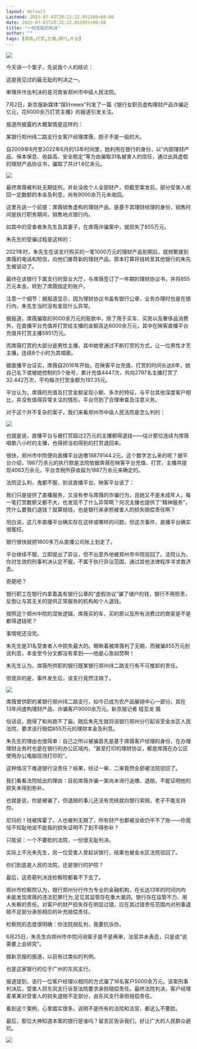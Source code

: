 ```yaml
---
layout: default
Lastmod: 2025-07-03T20:22:22.852166+00:00
date: 2025-07-03T20:22:22.851991+00:00
title: "一份无耻的判决"
author: ""
tags: [席薇,打赏,主播,银行,平台]
---
```


![](https://images.weserv.nl/?url=https%3A//mmbiz.qpic.cn/sz_mmbiz_jpg/wjRqsIcoHdNmGM66y2rzu7uj3bWBfF4MO6GbAGOdda0hK9J5TVOzNN0Vc3Yq8hLHCmzMiaXLzOeZ1A8WiaPqQKMg/640%3Fwx_fmt%3Djpeg)

今天讲一个案子，先说我个人的结论：  

这是我见过的最无耻的判决之一。

审理并作出判决的是河南省郑州市中级人民法院。

7月2日，新京报新媒体“探针news”刊发了一篇《银行女职员虚构理财产品诈骗近亿元，花6000余万打赏主播》的报道引发关注。

报道所披露的大概案情是这样的：

  
某银行郑州纬二路支行女客户经理席薇，胆子不是一般的大。

自2009年6月至2022年6月的13年时间里，她利用在银行的身份，以“内部理财产品、保本保息、收益高、安全稳定”等为由骗取31名被害人的信任，通过出具虚假的理财产品协议书，骗取了共计1.6亿余元。

![](https://images.weserv.nl/?url=https%3A//mmbiz.qpic.cn/sz_mmbiz_jpg/wjRqsIcoHdNmGM66y2rzu7uj3bWBfF4MOrCl8FRWGkbH3LJ0dRqrficKiant370CdNxv36ibiaqvk32vf0YXnz8lvQ/640%3Fwx_fmt%3Djpeg)

最终席薇被判处无期徒刑，并处没收个人全部财产，但截至案发前，部分受害人收回一定数额的本金及利息，尚有9000余万元未收回。

  
这里先说一个前提：席薇销售虚构的理财产品，是基于其理财经理的身份，销售时间是执行职务期间，销售地点银行内。

  
如其中的受害者朱先生及其妻子，在席薇诈骗案中，就损失了855万元。

  
朱先生的受骗过程是这样的：

2021年时，朱先生在该支行购买的一笔1000万元的理财产品到期后，就频繁接到席薇的电话和短信，向他们推荐新的理财产品。原本打算将钱转至其他银行的朱先生被说动了。

最终在该银行下属支行的营业大厅，与席薇签订了一年期的理财协议书，并将855万元本金，转到了席薇指定的账户。

  
注意一个细节：据报道显示，因为理财协议书盖有银行公章，业务办理时也是在银行内，朱先生当时没有发现什么异常。

  
据报道，席薇骗取的9000余万元的赃款中，除了用于买车、买房以及奢侈品消费外，在直播平台充值并打赏给主播的金额高达6000余万元，其中在映客直播平台充值并打赏主播5951万元。

  
而席薇打赏的大部分是男性主播，其中她曾通过不断打赏的方式，让一位男性才艺主播，连续8个小时为其唱歌。

据直播平台证实，席薇自2016年开始，在映客平台充值、打赏的时间长达6年，她自己名下或被她控制的5个账号，累计充值4447次，共向2797名主播打赏了32.442万次，平均每次打赏金额为197.35元。

平台认为，席薇的充值及打赏金额呈现小额、多次的特征，与平台其他深度客户相比，并没有值得异常关注的情形，平台尽到了合理审查及注意义务。

  
对于这个并不复杂的案子，我们来看郑州市中级人民法院是怎么判的：

![](https://images.weserv.nl/?url=https%3A//mmbiz.qpic.cn/sz_mmbiz_jpg/wjRqsIcoHdNmGM66y2rzu7uj3bWBfF4MbbtjXsKXt28aXdmYsu0uECKnT8P3SFbeeN2jjSv6ibhq7ByicovAvpUA/640%3Fwx_fmt%3Djpeg)

也就是说，直播平台与被打赏超过2万元的主播都得退钱——估计那位连续为席薇唱歌八小时的主播，也得把当初得到的打赏退回来。

  
很快，郑州市中院便向直播平台追缴18879144.2元。这个数字怎么来的呢？据平台介绍，1887万余元的执行款是法院依据席薇在映客平台充值、打赏，主播共提现4063万余元，平台含税所获收益为1887万余元来确定的。

  
法院这么判，鬼都不服，别说直播平台。映客平台说了：

我们只是提供了直播服务，又没有参与席薇的诈骗行为，且她又不是未成年人，每一笔打赏数额又都不大，也发现不了什么异常啊？何况主播也提供了“精神服务”，凭什么要我们退钱？就算赔钱，也是银行来承担被害人的损失赔偿责任啊？

坦白说，这几年直播平台确实存在这样或哪样的问题，但这次事件，直播平台确实很冤枉。

银行很快就把1800多万从直播公司账上划走了。

平台继续不服，立即提出了异议，但不出意外地被郑州市中院驳回了。法院认为，你对生效的刑事判决认定不服，不属于执行异议范围，通过其他法律程序寻求救济去。

  
奇葩吧？

银行职工在银行内拿着盖有银行公章的“虚假协议”骗了储户的钱，银行不用担责，反倒让与其无关的提供正常服务的机构和个人退钱。

  
按照这个郑州中院的混账逻辑，席薇买的车、买的房以及所有消费过的商家是不是都得退钱呢？

  
事情呢还没完。

朱先生是31名受害者人中损失最大的。眼瞅着被席薇判了无期，而被骗855万元别说利息，本金至今分文都没有拿到——他是心急如焚啊！

  
朱先生认为，席薇所供职的银行既某银行郑州纬二路支行有不可推卸的责任。

但诡异的是，事件发生后，该支行竟然注销了。

![](https://images.weserv.nl/?url=https%3A//mmbiz.qpic.cn/sz_mmbiz_jpg/wjRqsIcoHdNmGM66y2rzu7uj3bWBfF4MxlbN42ED3vtzRRPCK1pibbicwOGGHNjpmjrpMibYfNg6ib81OzVNJic9DIQ/640%3Fwx_fmt%3Djpeg)

席薇曾供职的某银行郑州纬二路支行，如今已成为农产品展销中心一部分。其在13年间虚构理财产品，诈骗客户9000余万元。新京报记者 程亚龙 摄

俗话说，跑得了和尚跑不了庙。随后朱先生就将该银行郑州分行起诉至金水区人民法院，要求该行赔偿855万元的理财本金及利息。

朱先生的理由也很简单：自己之所以被骗首先是基于席薇客户经理的身份，在办理理财业务时也是在银行的办公区域内，“甚至打印的理财协议，都是席薇在办公区使用办公电脑现场打印的”。

这种情况下难道银行没责任？结果，经过一审、二审竟然全部被法院驳回了。

我们看看法院给出的理由：目前席薇诈骗一案尚未进行追缴、退赔，不能证明他的损失未得到弥补。

也就是说，你是被骗了，但退赔的事儿还没有完结就向银行索赔，老子不能支持你。

尼玛的！钱被挥霍了，人也被判无期了，所有财产也都被没收仍平不了账——你竟恬不知耻地说不能我的损失证明不了到不得弥补？

只能说：一个不要脸的法院，一份很无耻判决。

  
实际上不光朱先生，另一位受害人曾起诉银行，结果也被金水区法院驳回了。

你们到底是人民的法院，还是银行的护院？  

最后，这奇葩判决连检察院都看不下去了。

郑州市检察院认为，银行郑州分行作为专业的金融机构，在长达13年的时间内均未能发现席薇的违法犯罪行为,足见其监管存在重大漏洞。银行存在监管不力、用人失察的责任，对客户的财产损失存在明显过错，应在其过错责任范围内对刑事退赔不足部分承担相应的补充赔偿责任。

检察院的态度很明确：你法院胡乱判，我要抗诉你。

6月25日，朱先生向郑州市中院问询案子是不是再审，法官并未表态，只是说“说需要上会研究”。

据新京报的报道，以前有过类似的判例。

也是这家银行的位于广州的东风支行。

报道提到，该行一位客户经理以相同的方式骗了16名客户5000余万元。该案刑事判决后，受害人将东风支行诉至法院要求承担赔偿责任。最终法院判决，客户经理麦某某对受害人的损失退赔不足部分，由东风支行承担赔偿责任。  

看到这个案例，心里踏实很多。说明不是所有的法院和法官，都这么不要脸。

最后，那位大神知道本案的银行是谁吗？留言区告诉我们，好让广大的人民群众避坑。

![](https://images.weserv.nl/?url=https%3A//mmbiz.qpic.cn/sz_mmbiz_jpg/wjRqsIcoHdNmGM66y2rzu7uj3bWBfF4M2gCVQTJZ08jEGxk97Cmb9cYrdKN9AKVlPe57ksPt2N3LISiaf7HorKg/640%3Fwx_fmt%3Djpeg)

